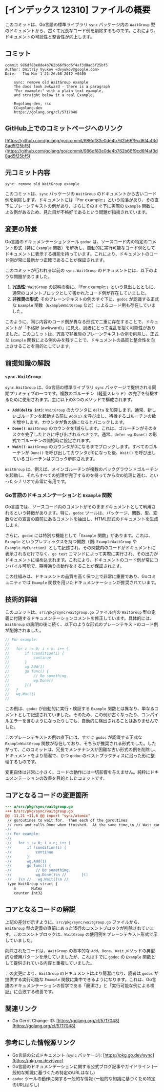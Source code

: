 # [インデックス 12310] ファイルの概要

このコミットは、Go言語の標準ライブラリ `sync` パッケージ内の `WaitGroup` 型のドキュメントから、古くて冗長なコード例を削除するものです。これにより、ドキュメントの可読性と整合性が向上します。

## コミット

```
commit 986df83e0de4b762b66f9cd6f4af3d8ad5f25bf5
Author: Dmitriy Vyukov <dvyukov@google.com>
Date:   Thu Mar 1 21:26:08 2012 +0400

    sync: remove old WaitGroup example
    The docs look awkward - there is a paragraph
    "For example:" with a plain text example,
    and straight below it a real Example.
    
    R=golang-dev, rsc
    CC=golang-dev
    https://golang.org/cl/5717048
```

## GitHub上でのコミットページへのリンク

[https://github.com/golang/go/commit/986df83e0de4b762b66f9cd6f4af3d8ad5f25bf5](https://github.com/golang/go/commit/986df83e0de4b762b66f9cd6f4af3d8ad5f25bf5)

## 元コミット内容

`sync: remove old WaitGroup example`

このコミットは、`sync` パッケージの `WaitGroup` のドキュメントから古いコード例を削除します。ドキュメントには「For example:」という段落があり、その直下にプレーンテキストの例があり、さらにそのすぐ下に実際の `Example` 関数による例があるため、見た目が不格好であるという問題が指摘されています。

## 変更の背景

Go言語のドキュメンテーションツール `godoc` は、ソースコード内の特定のコメント形式（特に `Example` 関数）を解析し、自動的に実行可能なコード例としてドキュメントに表示する機能を持っています。これにより、ドキュメントのコード例が常に最新かつ正確であることが保証されます。

このコミットが行われる以前の `sync.WaitGroup` のドキュメントには、以下のような問題がありました。
1.  **冗長性**: `WaitGroup` の説明の後に、「For example:」という見出しとともに、通常のコメントブロックとして書かれたコード例が存在していました。
2.  **非推奨の形式**: そのプレーンテキストの例のすぐ下に、`godoc` が認識する正式な `Example` 関数（`ExampleWaitGroup` など）によるコード例も存在していました。

このように、同じ内容のコード例が異なる形式で二重に存在することで、ドキュメントが「不格好 (awkward)」に見え、読者にとって混乱を招く可能性がありました。このコミットは、冗長で非推奨のプレーンテキストの例を削除し、正式な `Example` 関数による例のみを残すことで、ドキュメントの品質と整合性を向上させることを目的としています。

## 前提知識の解説

### `sync.WaitGroup`

`sync.WaitGroup` は、Go言語の標準ライブラリ `sync` パッケージで提供される同期プリミティブの一つです。複数のゴルーチン（軽量スレッド）の完了を待機するために使用されます。主に以下の3つのメソッドで構成されます。

*   **`Add(delta int)`**: `WaitGroup` のカウンタに `delta` を加算します。通常、新しいゴルーチンを起動する前に `Add(1)` を呼び出し、待機するゴルーチンの数を増やします。カウンタが負の値になるとパニックします。
*   **`Done()`**: `WaitGroup` のカウンタを1減らします。これは、ゴルーチンがそのタスクを完了したときに呼び出されるべきです。通常、`defer wg.Done()` の形式でゴルーチンの開始時に設定されます。
*   **`Wait()`**: `WaitGroup` のカウンタが0になるまでブロックします。すべてのゴルーチンが `Done()` を呼び出してカウンタが0になった後、`Wait()` を呼び出しているゴルーチンはブロック解除されます。

`WaitGroup` は、例えば、メインゴルーチンが複数のバックグラウンドゴルーチンを起動し、それらすべての処理が完了するのを待ってから次の処理に進む、といったシナリオで非常に有用です。

### Go言語のドキュメンテーションと `Example` 関数

Go言語では、ソースコード内のコメントがそのままドキュメントとして利用されるという特徴があります。特に、`godoc` ツールは、パッケージ、関数、型、変数などの宣言の直前にあるコメントを抽出し、HTML形式のドキュメントを生成します。

さらに、`godoc` には特別な機能として「`Example` 関数」があります。これは、`Example` というプレフィックスを持つ関数（例: `ExampleWaitGroup` や `Example_MyFunction`）として記述され、その関数内のコードがドキュメントに表示されるだけでなく、`go test` コマンドによって実際に実行され、その出力がドキュメントに埋め込まれます。これにより、ドキュメントのコード例が常にコンパイル可能で、期待通りの動作をすることが保証されます。

この仕組みは、ドキュメントの品質を高く保つ上で非常に重要であり、Goコミュニティでは `Example` 関数を用いたドキュメンテーションが推奨されています。

## 技術的詳細

このコミットは、`src/pkg/sync/waitgroup.go` ファイル内の `WaitGroup` 型の定義に付随するドキュメンテーションコメントを修正しています。具体的には、`WaitGroup` の説明の後に続く、以下のような形式のプレーンテキストのコード例が削除されました。

```go
// For example:
//
//   for i := 0; i < n; i++ {
//       if !condition(i) {
//           continue
//       }
//       wg.Add(1)
//       go func() {
//           // Do something.
//           wg.Done()
//       }()
//   }
//   wg.Wait()
// 
```

この例は、`godoc` が自動的に実行・検証する `Example` 関数とは異なり、単なるコメントとして記述されていました。そのため、この例が古くなったり、コンパイルエラーを含むようになったりしても、自動的に検出されることはありませんでした。

このプレーンテキストの例の直下には、すでに `godoc` が認識する正式な `ExampleWaitGroup` 関数が存在しており、そちらが推奨される形式でした。したがって、このコミットは、冗長でメンテナンスが困難な古い形式の例を削除し、ドキュメントをより簡潔で、かつ `godoc` のベストプラクティスに沿った形に整理するものです。

変更自体は非常に小さく、コードの動作には一切影響を与えません。純粋にドキュメンテーションの改善を目的としたコミットです。

## コアとなるコードの変更箇所

```diff
--- a/src/pkg/sync/waitgroup.go
+++ b/src/pkg/sync/waitgroup.go
@@ -11,21 +11,6 @@ import "sync/atomic"
 // goroutines to wait for.  Then each of the goroutines
 // runs and calls Done when finished.  At the same time,\n // Wait can be used to block until all goroutines have finished.
-//
-// For example:
-//
-//   for i := 0; i < n; i++ {
-//       if !condition(i) {
-//           continue
-//       }
-//       wg.Add(1)
-//       go func() {
-//           // Do something.
-//           wg.Done()\n //       }()
-//   }\n //   wg.Wait()\n // 
 type WaitGroup struct {
 	m       Mutex
 	counter int32
```

## コアとなるコードの解説

上記の差分が示すように、`src/pkg/sync/waitgroup.go` ファイルから、`WaitGroup` 型の定義の直前にあった15行のコメントブロックが削除されています。このコメントブロックは、`WaitGroup` の使用例をプレーンテキスト形式で示していました。

削除されたコードは、`WaitGroup` の基本的な `Add`、`Done`、`Wait` メソッドの典型的な使用パターンを示していましたが、これはすでに `godoc` の `Example` 関数として提供されている内容と重複していました。

この変更により、`WaitGroup` のドキュメントはより簡潔になり、読者は `godoc` が提供する実行可能な `Example` 関数に集中できるようになります。これは、Go言語のドキュメンテーションの哲学である「簡潔さ」と「実行可能な例による検証」に合致する改善です。

## 関連リンク

*   Go Gerrit Change-ID: [https://golang.org/cl/5717048](https://golang.org/cl/5717048)

## 参考にした情報源リンク

*   Go言語の公式ドキュメント (`sync` パッケージ): [https://pkg.go.dev/sync](https://pkg.go.dev/sync)
*   Go言語のドキュメンテーションに関する公式ブログ記事やガイドライン (一般的な知識に基づくため特定のURLはなし)
*   `godoc` ツールの動作に関する一般的な情報 (一般的な知識に基づくため特定のURLはなし)
